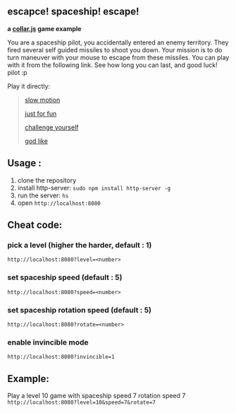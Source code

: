## escapce! spaceship! escape!
**a [collar.js](http://collarjs.com) game example**

You are a spaceship pilot, you accidentally entered an enemy territory. They fired several self guided missiles to shoot you down. Your mission is to do turn maneuver with your mouse to escape from these missiles. You can play with it from the following link. See how long you can last, and good luck! pilot :p

Play it directly:
> [slow motion](http://collarjs.com/examples/spaceship/index.html)
>
> [just for fun](http://collarjs.com/examples/spaceship/index.html?level=4&rotate=7)
>
> [challenge yourself](http://collarjs.com/examples/spaceship/index.html?level=10)
> 
> [god like](http://collarjs.com/examples/spaceship/index.html?level=10&invincible=1&speed=10&rotate=7)

## Usage :


1. clone the repository
2. install http-server: `sudo npm install http-server -g`
3. run the server: `hs`
4. open `http://localhost:8080`

## Cheat code:

### pick a level (higher the harder, default : 1)

`http://localhost:8080?level=<number>`

### set spaceship speed (default : 5)

`http://localhost:8080?speed=<number>`

### set spaceship rotation speed (default : 5)

`http://localhost:8080?rotate=<number>`

### enable invincible mode

`http://localhost:8080?invincible=1`

## Example:

Play a level 10 game with spaceship speed 7 rotation speed 7
`http://localhost:8080?level=10&speed=7&rotate=7`
